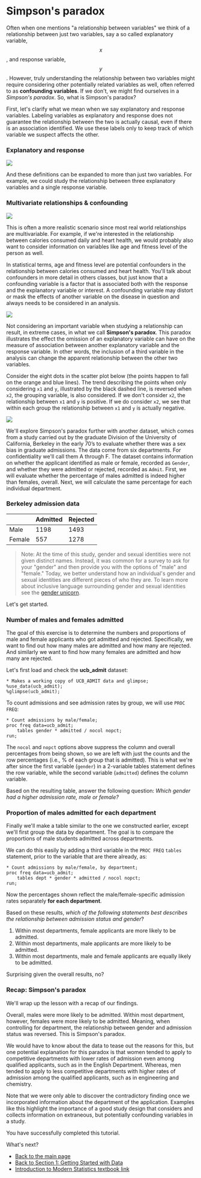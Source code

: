 # Simpson's paradox

Often when one mentions "a relationship between variables" we think of a relationship between just two variables, say a so called explanatory variable, $$x$$, and response variable, $$y$$. However, truly understanding the relationship between two variables might require considering other potentially related variables as well, often referred to as **confounding variables**. If we don't, we might find ourselves in a *Simpson's paradox*. So, what is Simpson's paradox?

First, let's clarify what we mean when we say explanatory and response variables. Labeling variables as explanatory and response does not guarantee the relationship between the two is actually causal, even if there is an association identified. We use these labels only to keep track of which variable we suspect affects the other.

### Explanatory and response

![](C:\Users\hammill\Documents\GitHub\bghammill.github.io\ims-01-data\ims-01-lesson-02\images\explanatory-single.png)

And these definitions can be expanded to more than just two variables. For example, we could study the relationship between three explanatory variables and a single response variable.

### Multivariate relationships & confounding

![](C:\Users\hammill\Documents\GitHub\bghammill.github.io\ims-01-data\ims-01-lesson-02\images\explanatory-multivariate.png)

This is often a more realistic scenario since most real world relationships are multivariable. For example, if we're interested in the relationship between calories consumed daily and heart health, we would probably also want to consider information on variables like age and fitness level of the person as well.

In statistical terms, age and fitness level are potential confounders in the relationship between calories consumed and heart health. You'll talk about confounders in more detail in others classes, but just know that a confounding variable is a factor that is associated both with the response and the explanatory variable or interest. A confounding variable may distort or mask the effects of another variable on the disease in question and always needs to be considered in an analysis.

![](C:\Users\hammill\Documents\GitHub\bghammill.github.io\ims-01-data\ims-01-lesson-02\images\explanatory-multivariate-example.png)

Not considering an important variable when studying a relationship can result, in extreme cases, in what we call **Simpson's paradox**. This paradox illustrates the effect the omission of an explanatory variable can have on the measure of association between another explanatory variable and the response variable. In other words, the inclusion of a third variable in the analysis can change the apparent relationship between the other two variables. 

Consider the eight dots in the scatter plot below (the points happen to fall on the orange and blue lines). The trend describing the points when only considering `x1` and `y`, illustrated by the black dashed line, is reversed when `x2`, the grouping variable, is also considered. If we don't consider `x2`, the relationship between `x1` and `y` is positive. If we do consider `x2`, we see that within each group the relationship between `x1` and `y` is actually negative.

![](C:\Users\hammill\Documents\GitHub\bghammill.github.io\ims-01-data\ims-01-lesson-02\images\simpson-paradox-plot.png)

We'll explore Simpson's paradox further with another dataset, which comes from a study carried out by the graduate Division of the University of California, Berkeley in the early 70’s to evaluate whether there was a sex bias in graduate admissions. The data come from six departments. For confidentiality we'll call them A through F. The dataset contains information on whether the applicant identified as male or female, recorded as `Gender`, and whether they were admitted or rejected, recorded as `Admit`. First, we will evaluate whether the percentage of males admitted is indeed higher than females, overall. Next, we will calculate the same percentage for each individual department.

### Berkeley admission data

|        | Admitted | Rejected |
| ------ | -------- | -------- |
| Male   | 1198     | 1493     |
| Female | 557      | 1278     |

> Note: At the time of this study, gender and sexual identities were not given distinct names. Instead, it
> was common for a survey to ask for your "gender" and then provide you with the options of "male" and "female." Today, we better understand how an individual's gender and sexual identities are different pieces of who they are. To learn more about inclusive language surrounding gender and sexual identities see the [gender unicorn](https://transstudent.org/gender/). 

Let's get started.

### Number of males and females admitted

The goal of this exercise is to determine the numbers and proportions of male and female applicants who got admitted and rejected. Specifically, we want to find out how many males are admitted and how many are rejected. And similarly we want to find how many females are admitted and how many are rejected.

Let's first load and check the **ucb_admit** dataset:

```
* Makes a working copy of UCB_ADMIT data and glimpse;
%use_data(ucb_admit);
%glimpse(ucb_admit);
```

To count admissions and see admission rates by group, we will use `PROC FREQ`:

```
* Count admissions by male/female;
proc freq data=ucb_admit;
	tables gender * admitted / nocol nopct;
run;
```

The `nocol` and `nopct` options above suppress the column and overall percentages from being shown, so we are left with just the counts and the row percentages (i.e., % of each group that is admitted). This is what we're after since the first variable (`gender`) in a 2-variable tables statement defines the row variable, while the second variable (`admitted`) defines the column variable.

Based on the resulting table, answer the following question: *Which gender had a higher admission rate, male or female?*

### Proportion of males admitted for each department

Finally we'll make a table similar to the one we constructed earlier, except we'll first group the data by department. The goal is to compare the proportions of male students admitted across departments.

We can do this easily by adding a third variable in the `PROC FREQ` `tables` statement, prior to the variable that are there already, as:

```
* Count admissions by male/female, by department;
proc freq data=ucb_admit;
	tables dept * gender * admitted / nocol nopct;
run;
```

Now the percentages shown reflect the male/female-specific admission rates separately **for each department**.

Based on these results, *which of the following statements best describes the relationship between admission status and gender*?

1. Within most departments, female applicants are more likely to be admitted.
2. Within most departments, male applicants are more likely to be admitted.
3. Within most departments, male and female applicants are equally likely to be admitted.

Surprising given the overall results, no?

### Recap: Simpson's paradox


We'll wrap up the lesson with a recap of our findings.

Overall, males were more likely to be admitted. Within most department, however, females were more likely to be admitted. Meaning, when controlling for department, the relationship between gender and admission status was reversed. This is Simpson's paradox.

We would have to know about the data to tease out the reasons for this, but one potential explanation for this paradox is that women tended to apply to competitive departments with lower rates of admission even among qualified applicants, such as in the English Department. Whereas, men tended to apply to less competitive departments with higher rates of admission among the qualified applicants, such as in engineering and chemistry.

Note that we were only able to discover the contradictory finding once we incorporated information about the department of the application. Examples like this highlight the importance of a good study design that considers and collects information on extraneous, but potentially confounding variables in a study.



You have successfully completed this tutorial.

What's next?

- [Back to the main page](https://bghammill.github.io/)
- [Back to Section 1: Getting Started with Data](https://bghammill.github.io/ims-01-data/)
- [Introduction to Modern Statistics textbook link](http://openintro-ims.netlify.app/)



<!-- MathJax -->

<script src="https://cdn.mathjax.org/mathjax/latest/MathJax.js?config=TeX-AMS-MML_HTMLorMML" type="text/javascript"></script>

